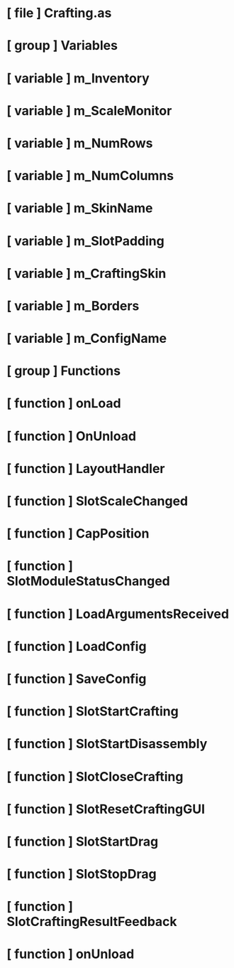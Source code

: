 # [ file ] Crafting.as

# [ group ] Variables

# [ variable ] m_Inventory

# [ variable ] m_ScaleMonitor

# [ variable ] m_NumRows

# [ variable ] m_NumColumns

# [ variable ] m_SkinName

# [ variable ] m_SlotPadding

# [ variable ] m_CraftingSkin

# [ variable ] m_Borders

# [ variable ] m_ConfigName

# [ group ] Functions

# [ function ] onLoad

# [ function ] OnUnload

# [ function ] LayoutHandler

# [ function ] SlotScaleChanged

# [ function ] CapPosition

# [ function ] SlotModuleStatusChanged

# [ function ] LoadArgumentsReceived

# [ function ] LoadConfig

# [ function ] SaveConfig

# [ function ] SlotStartCrafting

# [ function ] SlotStartDisassembly

# [ function ] SlotCloseCrafting

# [ function ] SlotResetCraftingGUI

# [ function ] SlotStartDrag

# [ function ] SlotStopDrag

# [ function ] SlotCraftingResultFeedback

# [ function ] onUnload

